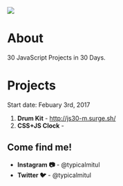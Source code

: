 ![](https://javascript30.com/images/JS3-social-share.png)

# About

30 JavaScript Projects in 30 Days.

# Projects

Start date: Febuary 3rd, 2017

1. **Drum Kit** - http://js30-m.surge.sh/
2. **CSS+JS Clock** - 


## Come find me!

* **Instagram :camera:** - @typicalmitul
* **Twitter :bird:** - @typicalmitul


     
